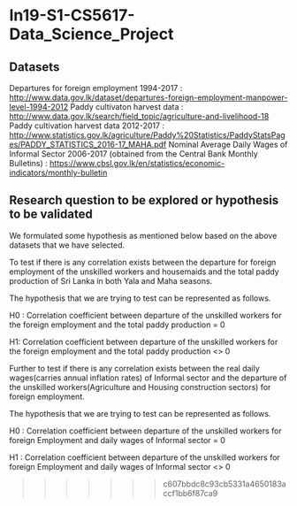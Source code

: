 # In19-S1-CS5617-Data_Science_Project

## Datasets 
Departures for foreign employment 1994-2017 : http://www.data.gov.lk/dataset/departures-foreign-employment-manpower-level-1994-2012
Paddy cultivaton harvest data : http://www.data.gov.lk/search/field_topic/agriculture-and-livelihood-18
Paddy cultivation harvest data 2012-2017 : http://www.statistics.gov.lk/agriculture/Paddy%20Statistics/PaddyStatsPages/PADDY_STATISTICS_2016-17_MAHA.pdf
Nominal Average Daily Wages of Informal Sector 2006-2017 (obtained from the Central Bank Monthly Bulletins) : https://www.cbsl.gov.lk/en/statistics/economic-indicators/monthly-bulletin

## Research question to be explored or hypothesis to be validated

We formulated some hypothesis as mentioned below based on the above datasets that we have selected.

To test if there is any correlation exists between the departure for foreign employment of the unskilled workers and housemaids and the total paddy production of Sri Lanka in both Yala and Maha seasons.

The hypothesis that we are trying to test can be represented as follows.

H0 : Correlation coefficient between departure of the unskilled workers for the foreign employment and the total paddy production = 0

H1: Correlation coefficient between departure of the unskilled workers for the foreign employment and the total paddy production <> 0
	
Further to test if there is any correlation exists between the real daily wages(carries annual inflation rates) of Informal sector and the departure of the unskilled workers(Agriculture and Housing construction sectors) for foreign employment.

The hypothesis that we are trying to test can be represented as follows.

H0 :  Correlation coefficient between departure of the unskilled workers for foreign Employment and daily wages of Informal sector = 0

H1 : Correlation coefficient between departure of the unskilled workers for foreign Employment and daily wages of Informal sector <> 0


>>>>>>> c607bbdc8c93cb5331a4650183accf1bb6f87ca9
